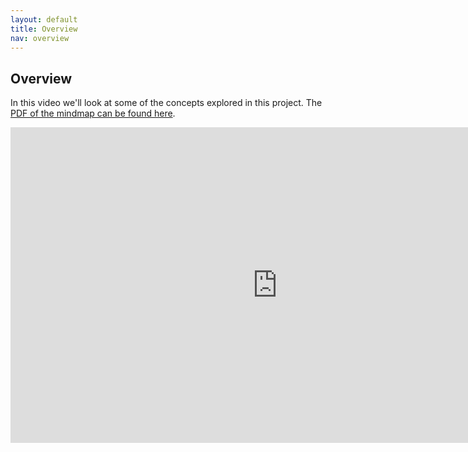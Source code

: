 ```yaml
---
layout: default
title: Overview
nav: overview
---
```


## Overview

In this video we'll look at some of the concepts explored in this project. The [PDF of the mindmap can be found here](docs/cyber-crime-overview.pdf).

<iframe width="853" height="505" src="https://www.youtube-nocookie.com/embed/IQM0lveEQf0" frameborder="0" allow="accelerometer; autoplay; encrypted-media; gyroscope; picture-in-picture" allowfullscreen></iframe>
